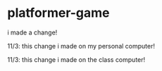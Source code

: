 # platformer-game

i made a change!

11/3: this change i made on my personal computer!

11/3: this change i made on the class computer!
